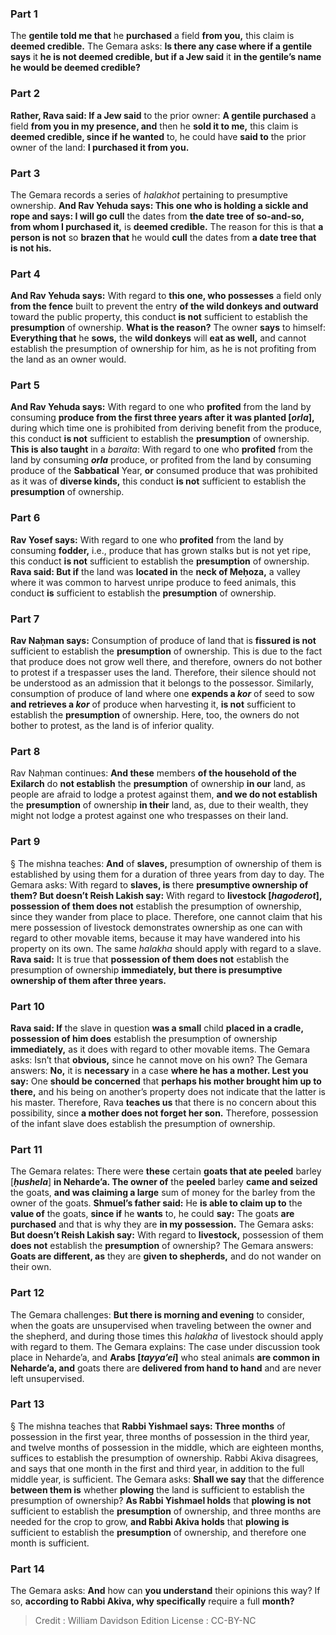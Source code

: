 
### Part 1
The <b>gentile told me that</b> he <b>purchased</b> a field <b>from you,</b> this claim is <b>deemed credible.</b> The Gemara asks: <b>Is there any case where if a gentile says</b> it <b>he is not deemed credible, but if a Jew said</b> it <b>in the gentile’s name he would be deemed credible?</b>

### Part 2
<b>Rather, Rava said: If a Jew said</b> to the prior owner: <b>A gentile purchased</b> a field <b>from you in my presence, and</b> then he <b>sold it to me,</b> this claim is <b>deemed credible, since if he wanted</b> to, he could have <b>said to</b> the prior owner of the land: <b>I purchased it from you.</b>

### Part 3
The Gemara records a series of <i>halakhot</i> pertaining to presumptive ownership. <b>And Rav Yehuda says: This one who is holding a sickle and rope and says: I will go cull</b> the dates from <b>the date tree of so-and-so, from whom I purchased it,</b> is <b>deemed credible.</b> The reason for this is that <b>a person is not</b> so <b>brazen that</b> he would <b>cull</b> the dates from <b>a date tree that is not his.</b>

### Part 4
<b>And Rav Yehuda says:</b> With regard to <b>this one, who possesses</b> a field only <b>from the fence</b> built to prevent the entry <b>of the wild donkeys and outward</b> toward the public property, this conduct <b>is not</b> sufficient to establish the <b>presumption</b> of ownership. <b>What is the reason?</b> The owner <b>says</b> to himself: <b>Everything that</b> he <b>sows,</b> the <b>wild donkeys</b> will <b>eat as well,</b> and cannot establish the presumption of ownership for him, as he is not profiting from the land as an owner would.

### Part 5
<b>And Rav Yehuda says:</b> With regard to one who <b>profited</b> from the land by consuming <b>produce from the first three years after it was planted [<i>orla</i>],</b> during which time one is prohibited from deriving benefit from the produce, this conduct <b>is not</b> sufficient to establish the <b>presumption</b> of ownership. <b>This is also taught</b> in a <i>baraita</i>: With regard to one who <b>profited</b> from the land by consuming <b><i>orla</i></b> produce, or profited from the land by consuming produce of the <b>Sabbatical</b> Year, <b>or</b> consumed produce that was prohibited as it was of <b>diverse kinds,</b> this conduct <b>is not</b> sufficient to establish the <b>presumption</b> of ownership.

### Part 6
<b>Rav Yosef says:</b> With regard to one who <b>profited</b> from the land by consuming <b>fodder,</b> i.e., produce that has grown stalks but is not yet ripe, this conduct <b>is not</b> sufficient to establish the <b>presumption</b> of ownership. <b>Rava said: But if</b> the land was <b>located in</b> the <b>neck of Meḥoza,</b> a valley where it was common to harvest unripe produce to feed animals, this conduct <b>is</b> sufficient to establish the <b>presumption</b> of ownership.

### Part 7
<b>Rav Naḥman says:</b> Consumption of produce of land that is <b>fissured is not</b> sufficient to establish the <b>presumption</b> of ownership. This is due to the fact that produce does not grow well there, and therefore, owners do not bother to protest if a trespasser uses the land. Therefore, their silence should not be understood as an admission that it belongs to the possessor. Similarly, consumption of produce of land where one <b>expends a <i>kor</i></b> of seed to sow <b>and retrieves a <i>kor</i></b> of produce when harvesting it, <b>is not</b> sufficient to establish the <b>presumption</b> of ownership. Here, too, the owners do not bother to protest, as the land is of inferior quality.

### Part 8
Rav Naḥman continues: <b>And these</b> members <b>of the household of the Exilarch</b> do <b>not establish</b> the <b>presumption</b> of ownership <b>in our</b> land, as people are afraid to lodge a protest against them, <b>and we do not establish</b> the <b>presumption</b> of ownership <b>in their</b> land, as, due to their wealth, they might not lodge a protest against one who trespasses on their land.

### Part 9
§ The mishna teaches: <b>And</b> of <b>slaves,</b> presumption of ownership of them is established by using them for a duration of three years from day to day. The Gemara asks: With regard to <b>slaves, is</b> there <b>presumptive ownership of them? But doesn’t Reish Lakish say:</b> With regard to <b>livestock [<i>hagoderot</i>], possession of them does not</b> establish the presumption of ownership, since they wander from place to place. Therefore, one cannot claim that his mere possession of livestock demonstrates ownership as one can with regard to other movable items, because it may have wandered into his property on its own. The same <i>halakha</i> should apply with regard to a slave. <b>Rava said:</b> It is true that <b>possession of them does not</b> establish the presumption of ownership <b>immediately, but there is presumptive ownership of them after three years.</b>

### Part 10
<b>Rava said: If</b> the slave in question <b>was a small</b> child <b>placed in a cradle, possession of him does</b> establish the presumption of ownership <b>immediately,</b> as it does with regard to other movable items. The Gemara asks: Isn’t that <b>obvious,</b> since he cannot move on his own? The Gemara answers: <b>No,</b> it is <b>necessary</b> in a case <b>where he has a mother. Lest you say:</b> One <b>should be concerned</b> that <b>perhaps his mother brought him up to there,</b> and his being on another’s property does not indicate that the latter is his master. Therefore, Rava <b>teaches us</b> that there is no concern about this possibility, since <b>a mother does not forget her son.</b> Therefore, possession of the infant slave does establish the presumption of ownership.

### Part 11
The Gemara relates: There were <b>these</b> certain <b>goats that ate peeled</b> barley [<b><i>ḥushela</i></b>] <b>in Neharde’a. The owner of</b> the <b>peeled</b> barley <b>came and seized</b> the goats, <b>and was claiming a large</b> sum of money for the barley from the owner of the goats. <b>Shmuel’s father said:</b> He <b>is able to claim up to</b> the <b>value of</b> the goats, <b>since if</b> he <b>wants</b> to, he could <b>say:</b> The goats <b>are purchased</b> and that is why they are <b>in my possession.</b> The Gemara asks: <b>But doesn’t Reish Lakish say:</b> With regard to <b>livestock,</b> possession of them <b>does not</b> establish the <b>presumption</b> of ownership? The Gemara answers: <b>Goats are different, as</b> they are <b>given to shepherds,</b> and do not wander on their own.

### Part 12
The Gemara challenges: <b>But there is morning and evening</b> to consider, when the goats are unsupervised when traveling between the owner and the shepherd, and during those times this <i>halakha</i> of livestock should apply with regard to them. The Gemara explains: The case under discussion took place in Neharde’a, and <b>Arabs [<i>tayya’ei</i>]</b> who steal animals <b>are common in Neharde’a, and</b> goats there are <b>delivered from hand to hand</b> and are never left unsupervised.

### Part 13
§ The mishna teaches that <b>Rabbi Yishmael says: Three months</b> of possession in the first year, three months of possession in the third year, and twelve months of possession in the middle, which are eighteen months, suffices to establish the presumption of ownership. Rabbi Akiva disagrees, and says that one month in the first and third year, in addition to the full middle year, is sufficient. The Gemara asks: <b>Shall we say</b> that the difference <b>between them is</b> whether <b>plowing</b> the land is sufficient to establish the presumption of ownership? <b>As Rabbi Yishmael holds</b> that <b>plowing is not</b> sufficient to establish the <b>presumption</b> of ownership, and three months are needed for the crop to grow, <b>and Rabbi Akiva holds</b> that <b>plowing is</b> sufficient to establish the <b>presumption</b> of ownership, and therefore one month is sufficient.

### Part 14
The Gemara asks: <b>And</b> how can <b>you understand</b> their opinions this way? If so, <b>according to Rabbi Akiva, why specifically</b> require a full <b>month?</b>

>Credit : William Davidson Edition
>License : CC-BY-NC